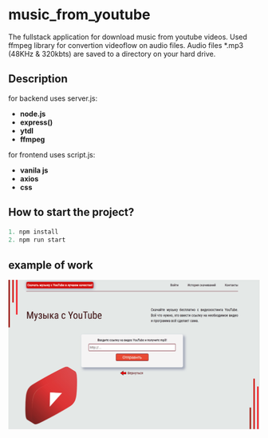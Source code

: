# music_from_youtube
The fullstack application for download music from youtube videos.
Used ffmpeg library for convertion videoflow on audio files. Audio files *.mp3 (48KHz & 320kbts) are saved to a directory on your hard drive.

## Description
for backend uses server.js:
+ __node.js__
+ __express()__
+ __ytdl__
+ __ffmpeg__

for frontend uses script.js:
+ __vanila js__
+ __axios__
+ __css__

## How to start the project?
```javascript
1. npm install
2. npm run start
```
## example of work
![mygif](https://github.com/uklunok0/music_from_youtube/blob/main/screenGif.gif)
